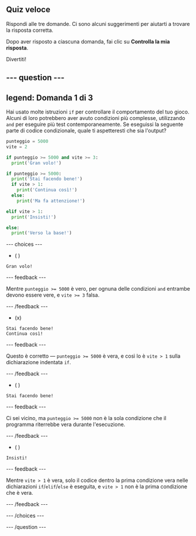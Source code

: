 ## Quiz veloce

Rispondi alle tre domande. Ci sono alcuni suggerimenti per aiutarti a trovare la risposta corretta.

Dopo aver risposto a ciascuna domanda, fai clic su **Controlla la mia risposta**.

Divertiti!

--- question ---
---
legend: Domanda 1 di 3
---

Hai usato molte istruzioni `if` per controllare il comportamento del tuo gioco. Alcuni di loro potrebbero aver avuto condizioni più complesse, utilizzando `and` per eseguire più test contemporaneamente. Se eseguissi la seguente parte di codice condizionale, quale ti aspetteresti che sia l'output?

```python
punteggio = 5000
vite = 2

if punteggio >= 5000 and vite >= 3:
  print('Gran volo!')

if punteggio >= 5000: 
  print('Stai facendo bene!')
  if vite > 1:
    print('Continua così!')
  else:
    print('Ma fa attenzione!')

elif vite > 1:
  print('Insisti!')

else:
  print('Verso la base!')
```

--- choices ---

- ( )
```
Gran volo!
```
  --- feedback ---

Mentre `punteggio >= 5000` è vero, per ognuna delle condizioni `and` entrambe devono essere vere, e `vite >= 3` falsa.

  --- /feedback ---

- (x)
```
Stai facendo bene!
Continua così!
```
  --- feedback ---

Questo è corretto — `punteggio >= 5000` è vera, e così lo è `vite > 1` sulla dichiarazione indentata `if`.

  --- /feedback ---

- ( )
```
Stai facendo bene!
```
  --- feedback ---

Ci sei vicino, ma `punteggio >= 5000` non è la sola condizione che il programma riterrebbe vera durante l'esecuzione.

  --- /feedback ---

- ( )
```
Insisti!
```
  --- feedback ---

Mentre `vite > 1` è vera, solo il codice dentro la prima condizione vera nelle dichiarazioni `if`/`elif`/`else` è eseguita, e `vite > 1` non è la prima condizione che è vera.

  --- /feedback ---

--- /choices ---

--- /question ---

